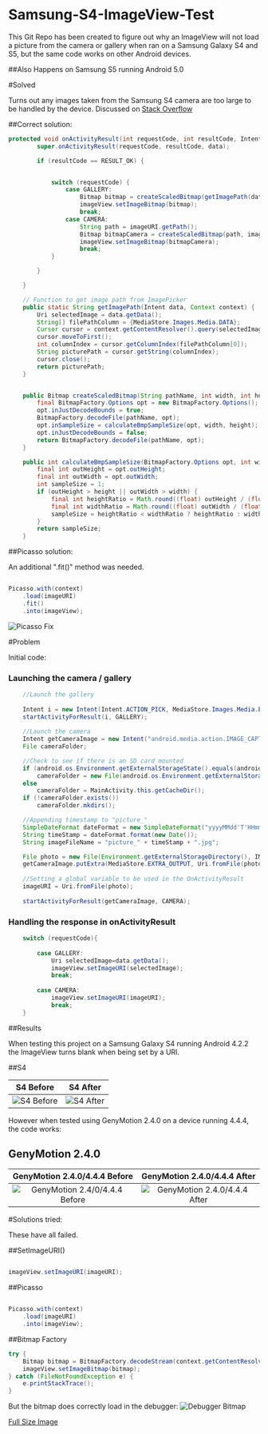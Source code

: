# Samsung-S4-ImageView-Test
This Git Repo has been created to figure out why an ImageView will not load a picture from the camera or gallery when ran on a Samsung Galaxy S4 and S5, but the same code works on other Android devices.

##Also Happens on Samsung S5 running Android 5.0

#Solved

Turns out any images taken from the Samsung S4 camera are too large to be handled by the device. Discussed on [Stack Overflow](http://stackoverflow.com/questions/29932060/imageview-will-not-load-via-setimageuri-when-ran-on-samsung-galaxy-s4-only/)

##Correct solution: 

```Java
protected void onActivityResult(int requestCode, int resultCode, Intent data) {
        super.onActivityResult(requestCode, resultCode, data);

        if (resultCode == RESULT_OK) {


            switch (requestCode) {
                case GALLERY:
                    Bitmap bitmap = createScaledBitmap(getImagePath(data, getApplicationContext()), imageView.getWidth(), imageView.getHeight());
                    imageView.setImageBitmap(bitmap);
                    break;
                case CAMERA:
                    String path = imageURI.getPath();
                    Bitmap bitmapCamera = createScaledBitmap(path, imageView.getWidth(), imageView.getHeight());
                    imageView.setImageBitmap(bitmapCamera);
                    break;
            }

        }

    }

    // Function to get image path from ImagePicker
    public static String getImagePath(Intent data, Context context) {
        Uri selectedImage = data.getData();
        String[] filePathColumn = {MediaStore.Images.Media.DATA};
        Cursor cursor = context.getContentResolver().query(selectedImage, filePathColumn, null, null, null);
        cursor.moveToFirst();
        int columnIndex = cursor.getColumnIndex(filePathColumn[0]);
        String picturePath = cursor.getString(columnIndex);
        cursor.close();
        return picturePath;
    }


    public Bitmap createScaledBitmap(String pathName, int width, int height) {
        final BitmapFactory.Options opt = new BitmapFactory.Options();
        opt.inJustDecodeBounds = true;
        BitmapFactory.decodeFile(pathName, opt);
        opt.inSampleSize = calculateBmpSampleSize(opt, width, height);
        opt.inJustDecodeBounds = false;
        return BitmapFactory.decodeFile(pathName, opt);
    }

    public int calculateBmpSampleSize(BitmapFactory.Options opt, int width, int height) {
        final int outHeight = opt.outHeight;
        final int outWidth = opt.outWidth;
        int sampleSize = 1;
        if (outHeight > height || outWidth > width) {
            final int heightRatio = Math.round((float) outHeight / (float) height);
            final int widthRatio = Math.round((float) outWidth / (float) width);
            sampleSize = heightRatio < widthRatio ? heightRatio : widthRatio;
        }
        return sampleSize;
    }
```

##Picasso solution: 

An additional ".fit()" method was needed.

```Java

Picasso.with(context)
    .load(imageURI)
    .fit()
    .into(imageView);

```

![Picasso Fix](http://i.imgur.com/QFAjSiZ.png "Picasso Fix")

#Problem

Initial code:

### Launching the camera / gallery
```Java
    //Launch the gallery
    
    Intent i = new Intent(Intent.ACTION_PICK, MediaStore.Images.Media.EXTERNAL_CONTENT_URI);
    startActivityForResult(i, GALLERY);
    
    //Launch the camera
    Intent getCameraImage = new Intent("android.media.action.IMAGE_CAPTURE");
    File cameraFolder;

    //Check to see if there is an SD card mounted
    if (android.os.Environment.getExternalStorageState().equals(android.os.Environment.MEDIA_MOUNTED))
        cameraFolder = new File(android.os.Environment.getExternalStorageDirectory(),IMAGEFOLDER);
    else
        cameraFolder = MainActivity.this.getCacheDir();
    if (!cameraFolder.exists())
        cameraFolder.mkdirs();

    //Appending timestamp to "picture_"
    SimpleDateFormat dateFormat = new SimpleDateFormat("yyyyMMdd'T'HHmmss");
    String timeStamp = dateFormat.format(new Date());
    String imageFileName = "picture_" + timeStamp + ".jpg";

    File photo = new File(Environment.getExternalStorageDirectory(), IMAGEFOLDER + imageFileName);
    getCameraImage.putExtra(MediaStore.EXTRA_OUTPUT, Uri.fromFile(photo));
    
    //Setting a global variable to be used in the OnActivityResult
    imageURI = Uri.fromFile(photo);
   
    startActivityForResult(getCameraImage, CAMERA);
```    
### Handling the response in onActivityResult
```Java
    switch (requestCode){
    
        case GALLERY: 
            Uri selectedImage=data.getData(); 
            imageView.setImageURI(selectedImage); 
            break; 
    
        case CAMERA: 
            imageView.setImageURI(imageURI); 
            break;
    }
```
##Results

When testing this project on a Samsung Galaxy S4 running Android 4.2.2 the ImageView turns blank when being set by a URI.

##S4

S4 Before                  |  S4 After
:-------------------------:|:-------------------------:
![S4 Before](http://i.imgur.com/oNWVpJY.png "S4 Before")  |  ![S4 After](http://i.imgur.com/HiiU2j1.png "S4 After")

However when tested using GenyMotion 2.4.0 on a device running 4.4.4, the code works:

## GenyMotion 2.4.0

GenyMotion 2.4.0/4.4.4 Before                  |  GenyMotion 2.4.0/4.4.4 After
:-------------------------:|:-------------------------:
![GenyMotion 2.4/0/4.4.4 Before](http://i.imgur.com/EJJQlqG.png "S4 Before")  |  ![GenyMotion 2.4.0/4.4.4 After](http://i.imgur.com/KDUUjgl.png "S4 After")

#Solutions tried:

These have all failed.

##SetImageURI()

```Java

imageView.setImageURI(imageURI);
```

##Picasso

```Java

Picasso.with(context)
    .load(imageURI)
    .into(imageView);

```

##Bitmap Factory

```Java
try {
    Bitmap bitmap = BitmapFactory.decodeStream(context.getContentResolver().openInputStream(imageURI));
    imageView.setImageBitmap(bitmap);
} catch (FileNotFoundException e) {
    e.printStackTrace();
}
```
But the bitmap does correctly load in the debugger:
![Debugger Bitmap](http://i.imgur.com/TSXBkcj.png "Bitmap loads in the debugger") 

[Full Size Image](http://i.imgur.com/Ls8Q0qh.jpg "Bitmap loads in the debugger")



